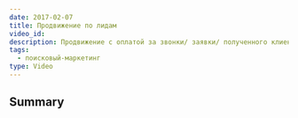 ```yaml
---
date: 2017-02-07
title: Продвижение по лидам
video_id: 
description: Продвижение с оплатой за звонки/ заявки/ полученного клиента.
tags:
  - поисковый-маркетинг
type: Video
---
```

## Summary
